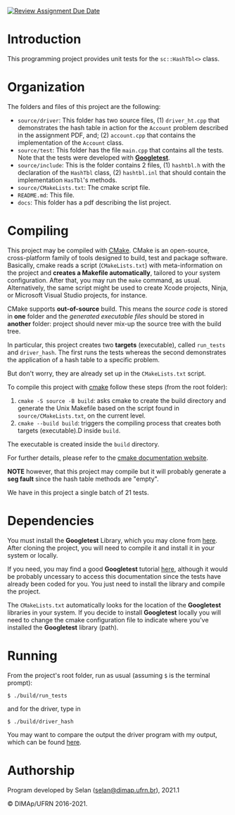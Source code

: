 [![Review Assignment Due Date](https://classroom.github.com/assets/deadline-readme-button-24ddc0f5d75046c5622901739e7c5dd533143b0c8e959d652212380cedb1ea36.svg)](https://classroom.github.com/a/7TZZGM7G)
# Introduction

This programming project provides unit tests for the `sc::HashTbl<>` class.

# Organization

The folders and files of this project are the following:

* `source/driver`: This folder has two source files, (1) `driver_ht.cpp` that demonstrates the hash table in action for the `Account` problem described in the assignment PDF, and; (2) `account.cpp` that contains the implementation of the `Account` class.
* `source/test`: This folder has the file `main.cpp` that contains all the tests. Note that the tests were developed with [**Googletest**](https://github.com/google/googletest).
* `source/include`: This is the folder contains 2 files, (1) `hashtbl.h` with the declaration of the `HashTbl` class, (2) `hashtbl.inl` that should contain the implementation `HasTbl`'s methods.
* `source/CMakeLists.txt`: The cmake script file.
* `README.md`: This file.
* `docs`: This folder has a pdf describing the list project.

# Compiling

This project may be compiled with [CMake](https://cmake.org). CMake is an open-source, cross-platform family of tools designed to build, test and package software. Basically, cmake reads a script (`CMakeLists.txt`) with meta-information on the project and **creates a Makefile automatically**, tailored to your system configuration.
After that, you may run the `make` command, as usual.
Alternatively, the same script might be used to create Xcode projects, Ninja, or Microsoft Visual Studio projects, for instance.

CMake supports **out-of-source** build. This means the _source code_ is stored in **one** folder and the _generated executable files_ should be stored in **another** folder: project should never mix-up the source tree with the build tree.

In particular, this project creates two  **targets** (executable), called `run_tests` and `driver_hash`. The first runs the tests whereas the second demonstrates the application of a hash table to a specific problem.

But don't worry, they are already set up in the `CMakeLists.txt` script.

To compile this project with [cmake](https://cmake.org) follow these steps (from the root folder):

1. `cmake -S source -B build`:  asks cmake to create the build directory and generate the Unix Makefile based on the script found in `source/CMakeLists.txt`, on the current level.
3. `cmake --build build`: triggers the compiling process that creates both targets (executable).D inside `build`.

The executable is created inside the `build` directory.

For further details, please refer to the [cmake documentation website](https://cmake.org/cmake/help/v3.14/manual/cmake.1.html).

**NOTE** however, that this project may compile but it will probably generate a **seg fault** since the hash table methods are "empty".

We have in this project a single batch of 21 tests.

# Dependencies

You must install the **Googletest** Library, which you may clone from [here](https://github.com/google/googletest).
After cloning the project, you will need to compile it and install it in your system or locally.

If you need, you may find a good **Googletest** tutorial [here](https://google.github.io/googletest/primer.html), although it would be probably uncessary to access this documentation since the tests have already been coded for you. You just need to install the library and compile the project.

The `CMakeLists.txt` automatically looks for the location of the **Googletest** libraries in your system. If you decide to install **Googletest** locally you will need to change the cmake configuration file to indicate where you've installed the **Googletest** library (path).

# Running

From the project's root folder, run as usual (assuming `$` is the terminal prompt):

```
$ ./build/run_tests
```
and for the driver, type in

```
$ ./build/driver_hash
```

You may want to compare the output the driver program with my output, which can be found [here](docs/output_driver.txt).

# Authorship

Program developed by Selan (<selan@dimap.ufrn.br>), 2021.1

&copy; DIMAp/UFRN 2016-2021.

